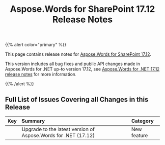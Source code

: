 ﻿---
title: Aspose.Words for SharePoint 17.12 Release Notes
description: "Aspose.Words for SharePoint 17.12 Release Notes – learn about the latest updates and fixes."
type: docs
weight: 10
url: /sharepoint/aspose-words-for-sharepoint-17-12-release-notes/
---

{{% alert color="primary" %}} 

This page contains release notes for [Aspose.Words for SharePoint 17.12](https://downloads.aspose.com/words/sharepoint/new-releases/aspose.words-for-sharepoint-17.12/).

This version includes all bug fixes and public API changes made in Aspose.Words for .NET up-to version 17.12, see [Aspose.Words for .NET 17.12 release notes](/words/net/aspose-words-for-net-17-12-release-notes/) for more information.

{{% /alert %}} 

## Full List of Issues Covering all Changes in this Release

|Key|Summary|Category|
| :- | :- | :- |
| |Upgrade to the latest version of Aspose.Words for .NET (17.12) |New feature|

